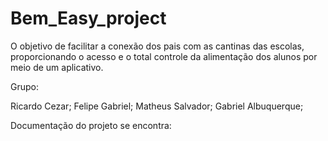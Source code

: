 # Bem_Easy_project
O  objetivo de facilitar a conexão dos pais com as cantinas das escolas, proporcionando o acesso e o total controle da alimentação dos alunos por meio de um aplicativo.

Grupo:

Ricardo Cezar;
Felipe Gabriel;
Matheus Salvador;
Gabriel Albuquerque;



Documentação do projeto se encontra: 

